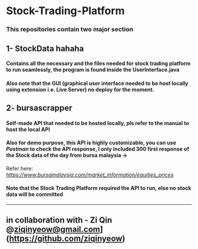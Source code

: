 # Stock-Trading-Platform

### This repositories contain two major section
## 1- StockData hahaha 
#### Contains all the necessary and the files needed for stock trading platform to run seamlessly, the program is found inside the UserInterface.java
#### Also note that the GUI (graphical user interface needed to be host locally using extension i.e. Live Server) no deploy for the moment.
## 2- bursascrapper
#### Self-made API that needed to be hosted locally, pls refer to the manual to host the local API
#### Also for demo purpose, this API is highly customizable, you can use *Postman* to check the API response, I only included 300 first response of the Stock data of the day from bursa malaysia ->
Refer here: 
*https://www.bursamalaysia.com/market_information/equities_prices*
#### Note that the Stock Trading Platform required the API to run, else no stock data will be committed

---------------------------------------
in collaboration with - Zi Qin @ziqinyeow@gmail.com](https://github.com/ziqinyeow)
---------------------------------------
